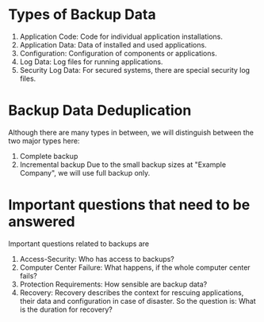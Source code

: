 # Types of Backup Data
1. Application Code: Code for individual application installations.
2. Application Data: Data of installed and used applications.
3. Configuration: Configuration of components or applications.
4. Log Data: Log files for running applications.
5. Security Log Data: For secured systems, there are special security log files.

# Backup Data Deduplication
Although there are many types in between, we will distinguish between the two major types here:
1. Complete backup
2. Incremental backup
Due to the small backup sizes at "Example Company", we will use full backup only.

# Important questions that need to be answered
Important questions related to backups are
1. Access-Security: Who has access to backups?
2. Computer Center Failure: What happens, if the whole computer center fails?
3. Protection Requirements: How sensible are backup data?
4. Recovery: Recovery describes the context for rescuing applications, their data and configuration in case of disaster. So the question is: What is the duration for recovery?